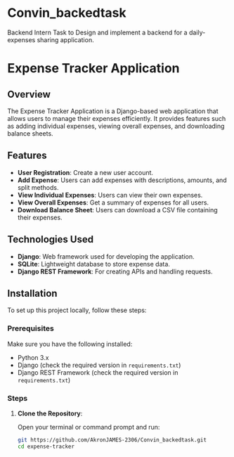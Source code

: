 # Convin_backedtask
Backend Intern Task to Design and implement a backend for a daily-expenses sharing application.


# Expense Tracker Application

## Overview

The Expense Tracker Application is a Django-based web application that allows users to manage their expenses efficiently. It provides features such as adding individual expenses, viewing overall expenses, and downloading balance sheets.

## Features

- **User Registration**: Create a new user account.
- **Add Expense**: Users can add expenses with descriptions, amounts, and split methods.
- **View Individual Expenses**: Users can view their own expenses.
- **View Overall Expenses**: Get a summary of expenses for all users.
- **Download Balance Sheet**: Users can download a CSV file containing their expenses.

## Technologies Used

- **Django**: Web framework used for developing the application.
- **SQLite**: Lightweight database to store expense data.
- **Django REST Framework**: For creating APIs and handling requests.

## Installation

To set up this project locally, follow these steps:

### Prerequisites

Make sure you have the following installed:

- Python 3.x
- Django (check the required version in `requirements.txt`)
- Django REST Framework (check the required version in `requirements.txt`)

### Steps

1. **Clone the Repository**:

   Open your terminal or command prompt and run:

   ```bash
   git https://github.com/AkronJAMES-2306/Convin_backedtask.git
   cd expense-tracker
